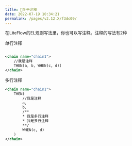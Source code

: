```yaml
---
title: 🌰关于注释
date: 2022-07-19 10:34:21
permalink: /pages/v2.12.X/f3dc09/
---
```


在LiteFlow的EL规则写法里，你也可以写注释。注释的写法有2种

单行注释

```xml

<chain name="chain1">
    //我是注释
    THEN(a, b, WHEN(c, d))
</chain>
```

多行注释

```xml
<chain name="chain1">
    THEN(
        //我是注释
        a, 
        b, 
        /**
        * 我是多行注释
        * 我是多行注释
        **/
        WHEN(c, d)
    )
</chain>
```